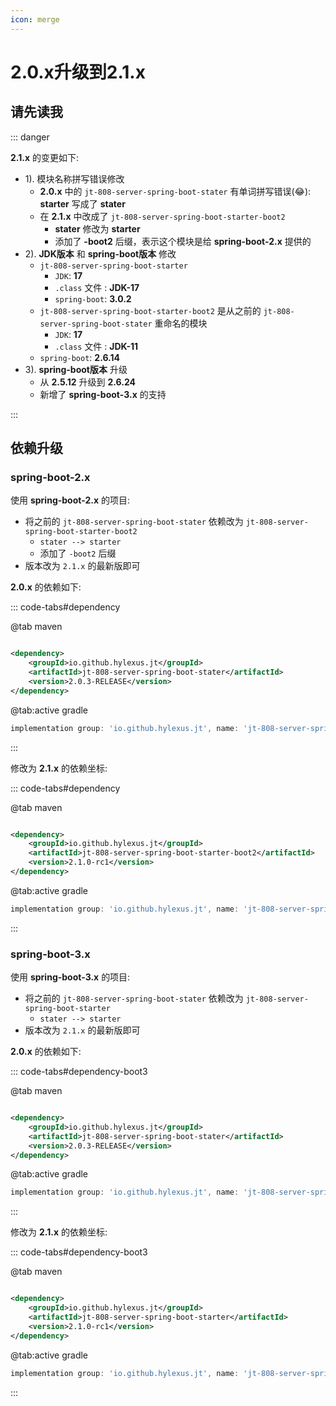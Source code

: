 ```yaml
---
icon: merge
---
```


# 2.0.x升级到2.1.x

## 请先读我

::: danger

**2.1.x** 的变更如下:

- 1). 模块名称拼写错误修改
    - **2.0.x** 中的 `jt-808-server-spring-boot-stater` 有单词拼写错误(😂): **starter** 写成了 **stater**
    - 在 **2.1.x** 中改成了 `jt-808-server-spring-boot-starter-boot2`
        - **stater** 修改为 **starter**
        - 添加了 **-boot2** 后缀，表示这个模块是给 **spring-boot-2.x** 提供的
- 2). **JDK版本** 和 **spring-boot版本** 修改
    - `jt-808-server-spring-boot-starter`
        - `JDK`: **17**
        - `.class` 文件 : **JDK-17**
        - `spring-boot`: **3.0.2**
    - `jt-808-server-spring-boot-starter-boot2` 是从之前的 `jt-808-server-spring-boot-stater` 重命名的模块
        - `JDK`: **17**
        - `.class` 文件 : **JDK-11**
    - `spring-boot`: **2.6.14**
- 3). **spring-boot版本** 升级
    - 从 **2.5.12** 升级到 **2.6.24**
    - 新增了 **spring-boot-3.x** 的支持

:::

## 依赖升级

### spring-boot-2.x

使用 **spring-boot-2.x** 的项目:

- 将之前的 `jt-808-server-spring-boot-stater` 依赖改为 `jt-808-server-spring-boot-starter-boot2`
    - `stater --> starter`
    - 添加了 `-boot2` 后缀
- 版本改为 `2.1.x` 的最新版即可

**2.0.x** 的依赖如下:

::: code-tabs#dependency

@tab maven

```xml

<dependency>
    <groupId>io.github.hylexus.jt</groupId>
    <artifactId>jt-808-server-spring-boot-stater</artifactId>
    <version>2.0.3-RELEASE</version>
</dependency>
```

@tab:active gradle

```groovy
implementation group: 'io.github.hylexus.jt', name: 'jt-808-server-spring-boot-stater', version: '2.0.2-RELEASE'
```

:::

修改为 **2.1.x** 的依赖坐标:

::: code-tabs#dependency

@tab maven

```xml

<dependency>
    <groupId>io.github.hylexus.jt</groupId>
    <artifactId>jt-808-server-spring-boot-starter-boot2</artifactId>
    <version>2.1.0-rc1</version>
</dependency>
```

@tab:active gradle

```groovy
implementation group: 'io.github.hylexus.jt', name: 'jt-808-server-spring-boot-starter-boot2', version: '2.1.0-rc1'
```

:::

### spring-boot-3.x

使用 **spring-boot-3.x** 的项目:

- 将之前的 `jt-808-server-spring-boot-stater` 依赖改为 `jt-808-server-spring-boot-starter`
    - `stater --> starter`
- 版本改为 `2.1.x` 的最新版即可

**2.0.x** 的依赖如下:

::: code-tabs#dependency-boot3

@tab maven

```xml

<dependency>
    <groupId>io.github.hylexus.jt</groupId>
    <artifactId>jt-808-server-spring-boot-stater</artifactId>
    <version>2.0.3-RELEASE</version>
</dependency>
```

@tab:active gradle

```groovy
implementation group: 'io.github.hylexus.jt', name: 'jt-808-server-spring-boot-stater', version: '2.0.2-RELEASE'
```

:::

修改为 **2.1.x** 的依赖坐标:

::: code-tabs#dependency-boot3

@tab maven

```xml

<dependency>
    <groupId>io.github.hylexus.jt</groupId>
    <artifactId>jt-808-server-spring-boot-starter</artifactId>
    <version>2.1.0-rc1</version>
</dependency>
```

@tab:active gradle

```groovy
implementation group: 'io.github.hylexus.jt', name: 'jt-808-server-spring-boot-starter', version: '2.1.0-rc1'
```

:::

